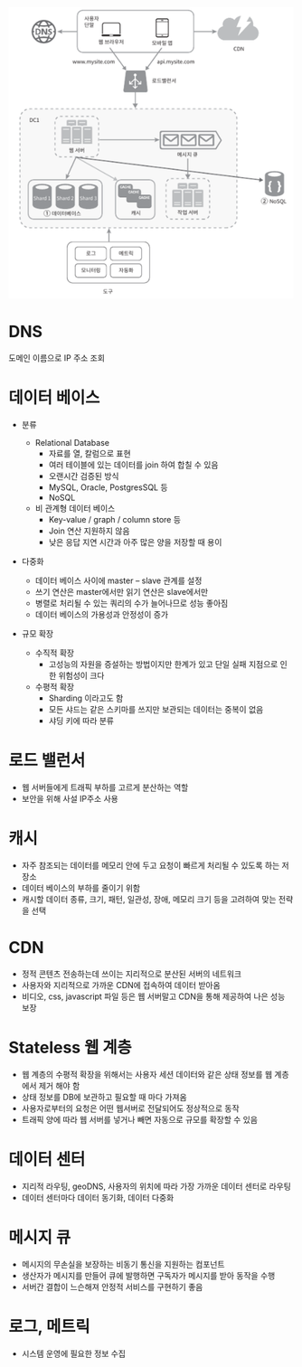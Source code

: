 
![poster](./ch1.png)

# DNS

도메인 이름으로 IP 주소 조회

# 데이터 베이스
  - 분류
    + Relational Database
      + 자료를 열, 칼럼으로 표현
      + 여러 테이블에 있는 데이터를 join 하여 합칠 수 있음
      + 오랜시간 검증된 방식 
      + MySQL, Oracle, PostgresSQL 등 
      + NoSQL 
    + 비 관계형 데이터 베이스
      + Key-value / graph / column store 등 
      + Join 연산 지원하지 않음
      + 낮은 응답 지연 시간과 아주 많은 양을 저장할 때 용이

  - 다중화
    + 데이터 베이스 사이에 master – slave 관계를 설정
    + 쓰기 연산은 master에서만 읽기 연산은 slave에서만
    + 병렬로 처리될 수 있는 쿼리의 수가 늘어나므로 성능 좋아짐
    + 데이터 베이스의 가용성과 안정성이 증가

  - 규모 확장
    + 수직적 확장
      + 고성능의 자원을 증설하는 방법이지만 한계가 있고 단일 실패 지점으로 인한 위험성이 크다
    + 수평적 확장
      + Sharding 이라고도 함
      + 모든 샤드는 같은 스키마를 쓰지만 보관되는 데이터는 중복이 없음
      + 샤딩 키에 따라 분류 


# 로드 밸런서
  - 웹 서버들에게 트래픽 부하를 고르게 분산하는 역할
  - 보안을 위해 사설 IP주소 사용 
 
 
# 캐시
  - 자주 참조되는 데이터를 메모리 안에 두고 요청이 빠르게 처리될 수 있도록 하는 저장소
  - 데이터 베이스의 부하를 줄이기 위함
  - 캐시할 데이터 종류, 크기, 패턴, 일관성, 장애, 메모리 크기 등을 고려하여 맞는 전략을 선택


# CDN
  - 정적 콘텐츠 전송하는데 쓰이는 지리적으로 분산된 서버의 네트워크
  - 사용자와 지리적으로 가까운 CDN에 접속하여 데이터 받아옴
  - 비디오, css, javascript 파일 등은 웹 서버말고 CDN을 통해 제공하여 나은 성능 보장


# Stateless 웹 계층
  - 웹 계층의 수평적 확장을 위해서는 사용자 세션 데이터와 같은 상태 정보를 웹 계층에서 제거 해야 함
  - 상태 정보를 DB에 보관하고 필요할 때 마다 가져옴
  - 사용자로부터의 요청은 어떤 웹서버로 전달되어도 정상적으로 동작
  - 트래픽 양에 따라 웹 서버를 넣거나 빼면 자동으로 규모를 확장할 수 있음


# 데이터 센터
  - 지리적 라우팅, geoDNS, 사용자의 위치에 따라 가장 가까운 데이터 센터로 라우팅
  - 데이터 센터마다 데이터 동기화, 데이터 다중화 


# 메시지 큐
  - 메시지의 무손실을 보장하는 비동기 통신을 지원하는 컴포넌트
  - 생산자가 메시지를 만들어 큐에 발행하면 구독자가 메시지를 받아 동작을 수행
  - 서버간 결합이 느슨해져 안정적 서비스를 구현하기 좋음


# 로그, 메트릭
  - 시스템 운영에 필요한 정보 수집

